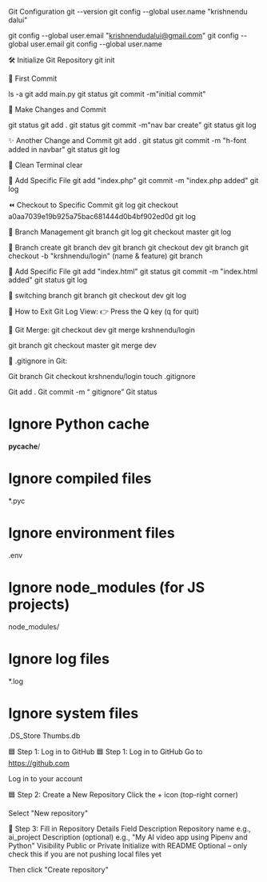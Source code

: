 Git Configuration
git --version
git config --global user.name "krishnendu dalui"

git config --global user.email "krishnendudalui@gmail.com"
git config --global user.email
git config --global user.name


🛠️ Initialize Git Repository
git init


🚀 First Commit


ls -a
git add main.py
git status
git commit -m"initial commit"




📝 Make Changes and Commit

git status
git add .
git status
git commit -m"nav bar create"
git status
git log




✨ Another Change and Commit
git add .
git status
git commit -m "h-font added in navbar"
git status
git log




🧹 Clean Terminal
clear


📂 Add Specific File
git add "index.php"
git commit -m "index.php added"
git log




⏪ Checkout to Specific Commit
git log 
git checkout a0aa7039e19b925a75bac681444d0b4bf902ed0d
git log









🌿 Branch Management
git branch
git log 
git checkout master
git log 



🚀 Branch create 
git branch dev
git branch
git checkout dev
git branch
git checkout -b "krshnendu/login"
(name & feature)
git branch




📂 Add Specific File
git add "index.html"
git status
git commit -m "index.html added"
git status
git log




🌿 switching branch 
git branch
git checkout dev
git log 



🛑 How to Exit Git Log View:
👉 Press the Q key (q for quit)


🔀 Git Merge: 
git checkout dev
git merge krshnendu/login

git branch
git checkout master
git merge dev 


🙈 .gitignore in Git: 

Git branch
Git checkout krshnendu/login
touch .gitignore

Git add .
Git commit -m “ gitignore”
Git status 


# Ignore Python cache
__pycache__/

# Ignore compiled files
*.pyc

# Ignore environment files
.env

# Ignore node_modules (for JS projects)
node_modules/

# Ignore log files
*.log

# Ignore system files
.DS_Store
Thumbs.db





🟦 Step 1: Log in to GitHub
🟦 Step 1: Log in to GitHub
Go to https://github.com


Log in to your account



🟦 Step 2: Create a New Repository
Click the + icon (top-right corner)


Select "New repository"



📝 Step 3: Fill in Repository Details
Field
Description
Repository name
e.g., ai_project
Description (optional)
e.g., "My AI video app using Pipenv and Python"
Visibility
Public or Private
Initialize with README
Optional – only check this if you are not pushing local files yet

Then click "Create repository"



